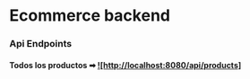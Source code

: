 # Ecommerce backend

### Api Endpoints

#### Todos los productos ➡  [![http://localhost:8080/api/products]](http://localhost:8080/api/products)